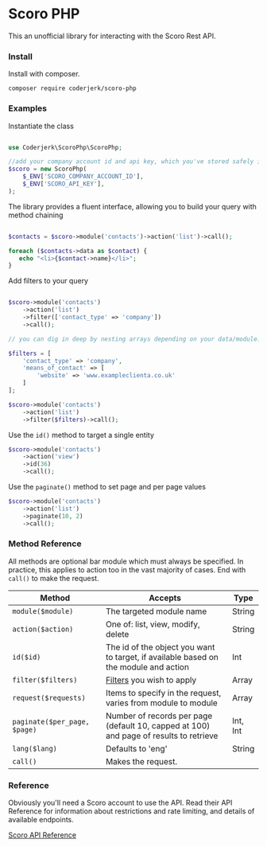 # Scoro PHP

This an unofficial library for interacting with the Scoro Rest API.

### Install

Install with composer.

```shell
composer require coderjerk/scoro-php
 ```

### Examples

Instantiate the class
```php

use Coderjerk\ScoroPhp\ScoroPhp;

//add your company account id and api key, which you've stored safely in your env, for example.
$scoro = new ScoroPhp(
    $_ENV['SCORO_COMPANY_ACCOUNT_ID'],
    $_ENV['SCORO_API_KEY'],
);

```

The library provides a fluent interface, allowing you to build your query with method chaining

```php

$contacts = $scoro->module('contacts')->action('list')->call();

foreach ($contacts->data as $contact) {
   echo "<li>{$contact->name}</li>";
}

```

Add filters to your query

```php

$scoro->module('contacts')
    ->action('list')
    ->filter(['contact_type' => 'company'])
    ->call();

// you can dig in deep by nesting arrays depending on your data/module:

$filters = [
    'contact_type' => 'company',
    'means_of_contact' => [
        'website' => 'www.exampleclienta.co.uk'
    ]
];

$scoro->module('contacts')
    ->action('list')
    ->filter($filters)->call();

```

Use the `id()` method to target a single entity

```php
$scoro->module('contacts')
    ->action('view')
    ->id(36)
    ->call();

```

Use the `paginate()` method to set page and per page values

```php
$scoro->module('contacts')
    ->action('list')
    ->paginate(10, 2)
    ->call();

```

### Method Reference

All methods are optional bar module which must always be specified. In practice, this applies to action too in the vast majority of cases. End with `call()` to make the request.

Method | Accepts  | Type
---------|----------|--------
 `module($module)` | The targeted module name | String
 `action($action)` | One of: list, view, modify, delete | String
 `id($id)` | The id of the object you want to target, if available based on the module and action | Int
`filter($filters)` | [Filters](https://api.scoro.com/api/v2#filters) you wish to apply | Array
`request($requests)` | Items to specify in the request, varies from module to module | Array
`paginate($per_page, $page)` | Number of records per page (default 10, capped at 100) and page of results to retrieve|Int, Int
`lang($lang)` | Defaults to 'eng' | String
`call()` | Makes the request.


### Reference

Obviously you'll need a Scoro account to use the API. Read their API Reference for information about restrictions and rate limiting, and details of available endpoints.

[Scoro API Reference](https://api.scoro.com/api/v2)
